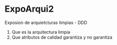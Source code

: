 # ExpoArqui2
Exposion de arquietcturas limpias - DDD

1. Que es la arquitectura limpia 
2. Que atributos de calidad garantiza y no garantiza
